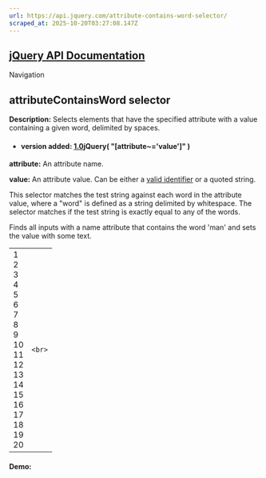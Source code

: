 ```yaml
---
url: https://api.jquery.com/attribute-contains-word-selector/
scraped_at: 2025-10-20T03:27:08.147Z
---
```


## [jQuery API Documentation](https://jquery.com/ "jQuery API Documentation")

Navigation

## attributeContainsWord selector

**Description:** Selects elements that have the specified attribute with a value containing a given word, delimited by spaces.

- #### version added: [1.0](https://api.jquery.com/category/version/1.0/)jQuery( "\[attribute~='value'\]" )


**attribute:** An attribute name.

**value:** An attribute value. Can be either a [valid identifier](https://www.w3.org/TR/css3-selectors/#attribute-selectors) or a quoted string.


This selector matches the test string against each word in the attribute value, where a "word" is defined as a string delimited by whitespace. The selector matches if the test string is exactly equal to any of the words.

Finds all inputs with a name attribute that contains the word 'man' and sets the value with some text.

|     |     |
| --- | --- |
| 1<br>2<br>3<br>4<br>5<br>6<br>7<br>8<br>9<br>10<br>11<br>12<br>13<br>14<br>15<br>16<br>17<br>18<br>19<br>20 | ```<br>``` |

#### Demo: